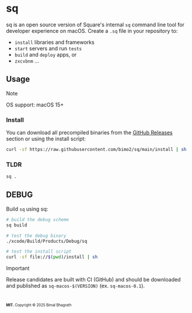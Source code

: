 # sq

sq is an open source version of Square's internal `sq` command line tool for developer experience on macOS. Create a `.sq` file in your repository to:

- `install` libraries and frameworks
- `start` servers and run `tests`
- `build` and `deploy` apps, or
- `zxcvbnm` ...

## Usage

> [!NOTE]
> OS support: macOS 15+

### Install

You can download all precompiled binaries from the [GitHub Releases](https://github.com/bimo2/sq/releases) section or using the install script:

```sh
curl -sf https://raw.githubusercontent.com/bimo2/sq/main/install | sh
```

### TLDR

```sh
sq .
```

## DEBUG

Build `sq` using sq:

```sh
# build the debug scheme
sq build

# test the debug binary
./xcode/Build/Products/Debug/sq

# test the install script
curl -sf file://$(pwd)/install | sh
```

> [!IMPORTANT]
> Release candidates are built with CI (GitHub) and should be downloaded and published as `sq-macos-$(VERSION)` (ex. `sq-macos-0.1`).

#

<sub><sup>**MIT.** Copyright &copy; 2025 Bimal Bhagrath</sup></sub>
